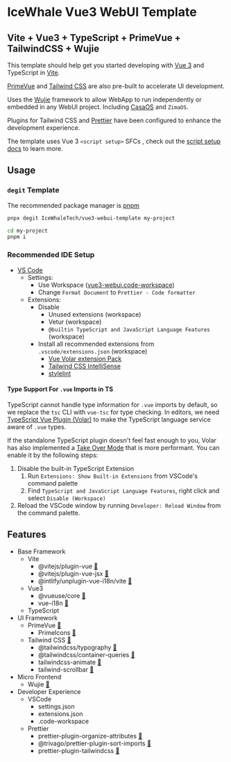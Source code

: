 # IceWhale Vue3 WebUI Template

## Vite + Vue3 + TypeScript + PrimeVue + TailwindCSS + Wujie

This template should help get you started developing with [Vue 3](https://vuejs.org/) and TypeScript in [Vite](https://vitejs.dev/).

[PrimeVue](https://primevue.org/) and [Tailwind CSS](https://tailwindcss.com/) are also pre-built to accelerate UI development.

Uses the [Wujie](https://wujie-micro.github.io/doc/) framework to allow WebApp to run independently or embedded in any WebUI project. Including [CasaOS](https://www.casaos.io) and `ZimaOS`.

Plugins for Tailwind CSS and [Prettier](https://prettier.io/) have been configured to enhance the development experience.

The template uses Vue 3 `<script setup>` SFCs , check out the [script setup docs](https://v3.vuejs.org/api/sfc-script-setup.html#sfc-script-setup) to learn more.

## Usage

### `degit` Template

The recommended package manager is [pnpm](https://pnpm.io/)

```bash
pnpx degit IceWhaleTech/vue3-webui-template my-project

cd my-project
pnpm i
```

### Recommended IDE Setup

- [VS Code](https://code.visualstudio.com/)
  - Settings:
    - Use Workspace ([vue3-webui.code-workspace](./vue3-webui.code-workspace))
    - Change `Format Document` to `Prettier - Code formatter`
  - Extensions:
    - Disable
      - Unused extensions (workspace)
      - Vetur (workspace)
      - `@builtin TypeScript and JavaScript Language Features` (workspace)
    - Install all recommended extensions from `.vscode/extensions.json` (workspace)
      - [Vue Volar extension Pack](https://marketplace.visualstudio.com/items?itemName=MisterJ.vue-volar-extention-pack)
      - [Tailwind CSS IntelliSense](https://marketplace.visualstudio.com/items?itemName=bradlc.vscode-tailwindcss)
      - [stylelint](https://marketplace.visualstudio.com/items?itemName=stylelint.vscode-stylelint)

#### Type Support For `.vue` Imports in TS

TypeScript cannot handle type information for `.vue` imports by default, so we replace the `tsc` CLI with `vue-tsc` for type checking. In editors, we need [TypeScript Vue Plugin (Volar)](https://marketplace.visualstudio.com/items?itemName=Vue.vscode-typescript-vue-plugin) to make the TypeScript language service aware of `.vue` types.

If the standalone TypeScript plugin doesn't feel fast enough to you, Volar has also implemented a [Take Over Mode](https://github.com/johnsoncodehk/volar/discussions/471#discussioncomment-1361669) that is more performant. You can enable it by the following steps:

1. Disable the built-in TypeScript Extension
   1. Run `Extensions: Show Built-in Extensions` from VSCode's command palette
   2. Find `TypeScript and JavaScript Language Features`, right click and select `Disable (Workspace)`
2. Reload the VSCode window by running `Developer: Reload Window` from the command palette.

## Features

- Base Framework
  - Vite
    - @vitejs/plugin-vue [📖](https://github.com/vitejs/vite-plugin-vue/tree/main/packages/plugin-vue)
    - @vitejs/plugin-vue-jsx [📖](https://github.com/vitejs/vite-plugin-vue/tree/main/packages/plugin-vue-jsx)
    - @intlify/unplugin-vue-i18n/vite [📖](https://www.npmjs.com/package/@intlify/unplugin-vue-i18n)
  - Vue3
    - @vueuse/core [📖](https://vueuse.org/functions.html)
    - vue-i18n [📖](https://vue-i18n.intlify.dev/)
  - TypeScript
- UI Framework
  - PrimeVue [📖](https://primevue.org/installation/)
    - PrimeIcons [📖](https://primevue.org/icons)
  - Tailwind CSS [📖](https://tailwindcss.com/docs)
    - @tailwindcss/typography [📖](https://tailwindcss.com/docs/typography-plugin)
    - @tailwindcss/container-queries [📖](https://github.com/tailwindlabs/tailwindcss-container-queries)
    - tailwindcss-animate [📖](https://github.com/jamiebuilds/tailwindcss-animate)
    - tailwind-scrollbar [📖](https://adoxography.github.io/tailwind-scrollbar/examples)
- Micro Frontend
  - Wujie [📖](https://wujie-micro.github.io/doc/)
- Developer Experience
  - VSCode
    - settings.json
    - extensions.json
    - .code-workspace
  - Prettier
    - prettier-plugin-organize-attributes [📖](https://github.com/NiklasPor/prettier-plugin-organize-attributes)
    - @trivago/prettier-plugin-sort-imports [📖](https://github.com/trivago/prettier-plugin-sort-imports)
    - prettier-plugin-tailwindcss [📖](https://github.com/tailwindlabs/prettier-plugin-tailwindcss)
